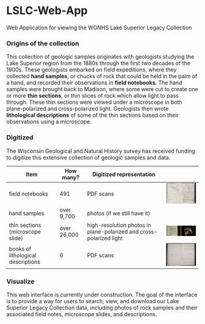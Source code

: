 # LSLC-Web-App
Web Application for viewing the WGNHS Lake Superior Legacy Collection



### Origins of the collection 
This collection of geologic samples originates with geologists studying the Lake Superior region from the 1880s through the first two decades of the 1900s. These geologists embarked on field expeditions, where they collected **hand samples**, or chucks of rock that could be held in the palm of a hand, and recorded their observations in **field notebooks**. The hand samples were brought back to Madison, where some were cut to create one or more **thin sections**, or thin slices of rock which allow light to pass through. These thin sections were viewed under a microscope in both plane-polarized and cross-polarized light. Geologists then wrote **lithological descriptions** of some of the thin sections based on their observations using a microscope. 


### Digitized

The Wisconsin Geological and Natural History survey has received funding to digitize this extensive collection of geologic samples and data. 



| Item                         | How many? | Digitized representation                                  |   |
|------------------------------|---|-----------------------------------------------------------|---|
| field notebooks               | 491 | PDF scans                                                  | ![notebook image](images/tinyThumbnails/notebook02_spread_tiny.jpg)  |
| hand samples                  | over 9,700 | photos (if we still have it)                                                          |   |
| thin sections (microscope slide)                | over 26,000 | high-resolution photos in plane-polarized and cross-polarized light|  ![thin section image](images/tinyThumbnails/thinSec23_tiny.jpg) |
| books of lithological descriptions | 6 | PDF scans                                                 | ![lith book image](images/tinyThumbnails/lithbookVI_spread_tiny.jpg)  |  |



### Visualize
This web interface is currently under construction. The goal of the interface is to provide a way for users to search, view, and download our Lake Superior Legacy Collection data, including photos of rock samples and their associated field notes, microscope slides, and descriptions. 
